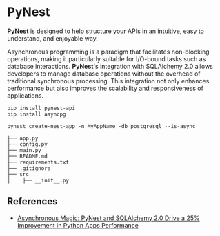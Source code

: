 # PyNest

[**PyNest**](https://github.com/PythonNest/PyNest) is designed to help structure
your APIs in an intuitive, easy to understand, and enjoyable way.

Asynchronous programming is a paradigm that facilitates non-blocking operations,
making it particularly suitable for I/O-bound tasks such as database interactions.
**PyNest**'s integration with SQLAlchemy 2.0 allows developers to manage database
operations without the overhead of traditional synchronous processing.
This integration not only enhances performance but also improves the scalability
and responsiveness of applications.

```shell
pip install pynest-api
pip install asyncpg
```

```shell
pynest create-nest-app -n MyAppName -db postgresql --is-async
```

```text
├── app.py
├── config.py
├── main.py
├── README.md
├── requirements.txt
├── .gitignore
├── src
│    ├── __init__.py
```

## References

- [Asynchronous Magic: PyNest and SQLAlchemy 2.0 Drive a 25% Improvement in Python Apps Performance](https://medium.com/@itay2803/asynchronous-magic-pynest-and-sqlalchemy-2-0-drive-a-25-improvement-in-python-apps-performance-9e2724e9f198)
